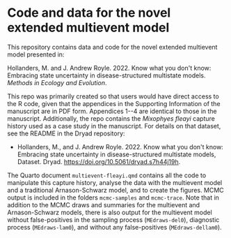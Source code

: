 # Code and data for the novel extended multievent model

This repository contains data and code for the novel extended multievent model presented in:

  Hollanders, M. and J. Andrew Royle. 2022. Know what you don't know: Embracing state uncertainty in       disease-structured multistate models. *Methods in Ecology and Evolution*.

This repo was primarily created so that users would have direct access to the R code, given that the appendices in the Supporting Information of the manuscript are in PDF form. Appendices 1--4 are identical to those in the manuscript. Additionally, the repo contains the *Mixophyes fleayi* capture history used as a case study in the manuscript. For details on that dataset, see the README in the Dryad repository:

  - Hollanders, M., and J. Andrew Royle. 2022. Know what you don't know: Embracing state uncertainty in disease-structured multistate models, Dataset. Dryad. https://doi.org/10.5061/dryad.s7h44j19h.

The Quarto document `multievent-fleayi.qmd` contains all the code to manipulate this capture history, analyse the data with the multievent model and a traditional Arnason-Schwarz model, and to create the figures. MCMC output is included in the folders `mcmc-samples` and `mcmc-trace`. Note that in addition to the MCMC draws and summaries for the multievent and Arnason-Schwarz models, there is also output for the multievent model without false-positives in the sampling process (`MEdraws-del0`), diagnostic process (`MEdraws-lam0`), and without any false-positives (`MEdraws-dellam0`).